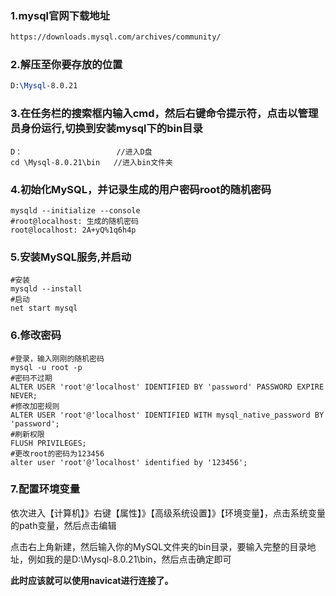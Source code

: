 ### 1.mysql官网下载地址

```tex
https://downloads.mysql.com/archives/community/
```

### 2.解压至你要存放的位置

```tex
D:\Mysql-8.0.21
```

### 3.在任务栏的搜索框内输入cmd，然后右键命令提示符，点击以管理员身份运行,切换到安装mysql下的bin目录

```shell
D：                     //进入D盘
cd \Mysql-8.0.21\bin   //进入bin文件夹
```

### 4.初始化MySQL，并记录生成的用户密码root的随机密码

```shell
mysqld --initialize --console
#root@localhost: 生成的随机密码
root@localhost: 2A+yQ%1q6h4p
```

### 5.安装MySQL服务,并启动

```shell
#安装
mysqld --install
#启动
net start mysql
```

### 6.修改密码

```shell
#登录，输入刚刚的随机密码
mysql -u root -p
#密码不过期
ALTER USER 'root'@'localhost' IDENTIFIED BY 'password' PASSWORD EXPIRE NEVER;
#修改加密规则
ALTER USER 'root'@'localhost' IDENTIFIED WITH mysql_native_password BY 'password';
#刷新权限
FLUSH PRIVILEGES;
#更改root的密码为123456
alter user 'root'@'localhost' identified by '123456';
```

### 7.配置环境变量

依次进入【计算机】》右键【属性】》【高级系统设置】》【环境变量】，点击系统变量的path变量，然后点击编辑

点击右上角新建，然后输入你的MySQL文件夹的bin目录，要输入完整的目录地址，例如我的是D:\Mysql-8.0.21\bin，然后点击确定即可

**此时应该就可以使用navicat进行连接了。**

